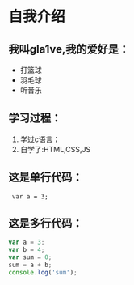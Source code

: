 # 自我介绍

## 我叫gla1ve,我的爱好是：
* 打篮球
* 羽毛球
* 听音乐

## 学习过程：
1. 学过c语言；
2. 自学了:HTML,CSS,JS
## 这是单行代码：
     var a = 3;

## 这是多行代码：
```javascript
var a = 3;
var b = 4;
var sum = 0;
sum = a + b;
console.log('sum');
```
